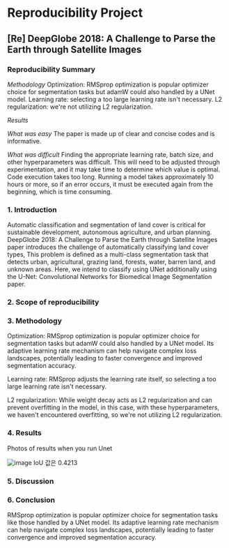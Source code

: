 # Reproducibility Project
## [Re] DeepGlobe 2018: A Challenge to Parse the Earth through Satellite Images

### Reproducibility Summary

*Methodology*
Optimization:
RMSprop optimization is popular optimizer choice for segmentation tasks but adamW could also handled by a UNet model.
Learning rate:
selecting a too large learning rate isn't necessary.
L2 regularization: 
we're not utilizing L2 regularization.

*Results*

*What was easy*
The paper is made up of clear and concise codes and is informative.

*What was difficult*
Finding the appropriate learning rate, batch size, and other hyperparameters was difficult. This will need to be adjusted through experimentation, and it may take time to determine which value is optimal. Code execution takes too long. Running a model takes approximately 10 hours or more, so if an error occurs, it must be executed again from the beginning, which is time consuming.

### 1. Introduction
Automatic classification and segmentation of land cover is critical for sustainable development, autonomous agriculture, and urban planning. DeepGlobe 2018: A Challenge to Parse the Earth through Satellite Images paper introduces the challenge of automatically classifying land cover types, This problem is defined as a multi-class segmentation task that detects urban, agricultural, grazing land, forests, water, barren land, and unknown areas. Here, we intend to classify using UNet additionally using the U-Net: Convolutional Networks for Biomedical Image Segmentation paper.

### 2. Scope of reproducibility

### 3. Methodology
Optimization:
RMSprop optimization is popular optimizer choice for segmentation tasks but adamW could also handled by a UNet model. Its adaptive learning rate mechanism can help navigate complex loss landscapes, potentially leading to faster convergence and improved segmentation accuracy. 

Learning rate:
RMSprop adjusts the learning rate itself, so selecting a too large learning rate isn't necessary.

L2 regularization: 
While weight decay acts as L2 regularization and can prevent overfitting in the model, in this case, with these hyperparameters, we haven't encountered overfitting, so we're not utilizing L2 regularization.

### 4. Results
Photos of results when you run Unet 

![image](https://github.com/jimmynkim/HW3/assets/75557016/8ef302a0-3e4f-43f6-a516-5c721f3c9ea7)
IoU 값은 0.4213

### 5. Discussion


### 6. Conclusion
RMSprop  optimization is popular optimizer choice for segmentation tasks  like those handled by a UNet model. Its adaptive learning rate mechanism can help navigate complex loss landscapes, potentially leading to faster convergence and improved segmentation accuracy. 
